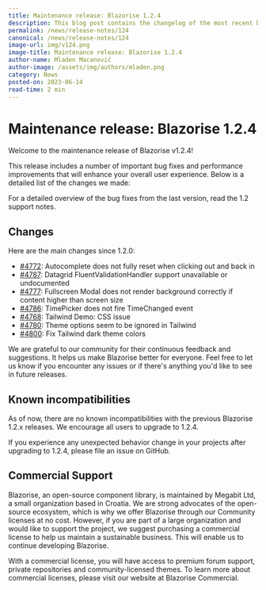 ```yaml
---
title: Maintenance release: Blazorise 1.2.4
description: This blog post contains the changelog of the most recent bug fixes included in the Blazorise v1.2.4 release.
permalink: /news/release-notes/124
canonical: /news/release-notes/124
image-url: img/v124.png
image-title: Maintenance release: Blazorise 1.2.4
author-name: Mladen Macanović
author-image: /assets/img/authors/mladen.png
category: News
posted-on: 2023-06-14
read-time: 2 min
---
```


# Maintenance release: Blazorise 1.2.4

Welcome to the maintenance release of Blazorise v1.2.4!

This release includes a number of important bug fixes and performance improvements that will enhance your overall user experience. Below is a detailed list of the changes we made:

For a detailed overview of the bug fixes from the last version, read the 1.2 support notes.

## Changes

Here are the main changes since 1.2.0:

- [#4772](https://github.com/Megabit/Blazorise/issues/4772): Autocomplete does not fully reset when clicking out and back in
- [#4787](https://github.com/Megabit/Blazorise/issues/4787): Datagrid FluentValidationHandler support unavailable or undocumented
- [#4777](https://github.com/Megabit/Blazorise/issues/4777): Fullscreen Modal does not render background correctly if content higher than screen size
- [#4786](https://github.com/Megabit/Blazorise/issues/4786): TimePicker does not fire TimeChanged event
- [#4768](https://github.com/Megabit/Blazorise/issues/4768): Tailwind Demo: CSS issue
- [#4780](https://github.com/Megabit/Blazorise/issues/4780): Theme options seem to be ignored in Tailwind
- [#4800](https://github.com/Megabit/Blazorise/issues/4800): Fix Tailwind dark theme colors

We are grateful to our community for their continuous feedback and suggestions. It helps us make Blazorise better for everyone. Feel free to let us know if you encounter any issues or if there's anything you'd like to see in future releases.

## Known incompatibilities

As of now, there are no known incompatibilities with the previous Blazorise 1.2.x releases. We encourage all users to upgrade to 1.2.4.

If you experience any unexpected behavior change in your projects after upgrading to 1.2.4, please file an issue on GitHub.

## Commercial Support

Blazorise, an open-source component library, is maintained by Megabit Ltd, a small organization based in Croatia. We are strong advocates of the open-source ecosystem, which is why we offer Blazorise through our Community licenses at no cost. However, if you are part of a large organization and would like to support the project, we suggest purchasing a commercial license to help us maintain a sustainable business. This will enable us to continue developing Blazorise.

With a commercial license, you will have access to premium forum support, private repositories and community-licensed themes. To learn more about commercial licenses, please visit our website at Blazorise Commercial.

